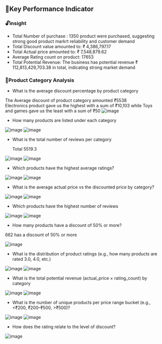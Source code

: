 ## 🔑Key Performance Indicator
### 🔓insight
- Total Number of purchase : 1350 product were purchased, suggesting strong good product markrt reliability and customer demand
- Total Discount value amounted to:	 ₹ 4,386,797.17
- Total Actual price amounted to:  ₹ 7,548,879.62
- Average Rating count on product:	17653
- Total Potential Revenue: The business has potential revenue ₹ 112,813,429,703.38 in total, indicating strong market demand

### 🔧Product Category Analysis
 * What is the average discount percentage by product category
 
 The Average discount of product category amounted  ₹5538  
 Electronics product gave us the highest with a sum of  ₹10,103 while Toys and games gave us the least with a sum of  ₹50
![image](https://github.com/user-attachments/assets/dc85a386-f9b4-4b2e-a057-f11c291634c3)

* How many products are listed under each category

![image](https://github.com/user-attachments/assets/5ecac755-7aa6-4fc0-be48-f013f1844df8)
 ![image](https://github.com/user-attachments/assets/2087ec5f-f998-495f-b94f-0bf0a845772c)

 * What is the total number of reviews per category
   
    Total	5519.3
   
![image](https://github.com/user-attachments/assets/52a90e4f-9dd8-42c6-a0ba-f61fdb0b059a)
![image](https://github.com/user-attachments/assets/021be851-d826-42ba-9c9f-47bf1ce0450c)

* Which products have the highest average ratings?
  
![image](https://github.com/user-attachments/assets/a3c4da7b-1cfb-4324-80a7-af826768dfa1)
![image](https://github.com/user-attachments/assets/6ab9c0ce-5f89-43b3-a0e3-62342e943614)

* What is the average actual price vs the discounted price by category?

![image](https://github.com/user-attachments/assets/f318bcbf-642c-4aca-ac99-aa40b79509c4)
![image](https://github.com/user-attachments/assets/65bbc398-6e8d-40e7-b24b-eb1b1ffee797)

* Which products have the highest number of reviews

![image](https://github.com/user-attachments/assets/8f44ee6b-3141-4021-939f-20ee013b6b75)
![image](https://github.com/user-attachments/assets/5e45bee4-3419-4ea8-89e4-e04ed5e9478a)

* How many products have a discount of 50% or more?
  
662 has a discount of 50% or more
  
![image](https://github.com/user-attachments/assets/1327a171-aa1c-4ab9-adf1-6a8797ac8fb0)

* What is the distribution of product ratings (e.g., how many products are rated 3.0, 4.0, etc.)

![image](https://github.com/user-attachments/assets/418d0846-7c64-43d3-b021-ad6e73f4a556)
![image](https://github.com/user-attachments/assets/0cac7ba9-08e9-44aa-8891-8b13ca0465e9)

* What is the total potential revenue (actual_price × rating_count) by category

![image](https://github.com/user-attachments/assets/fe50a53f-1a69-4b85-8277-54af6e32a170)
![image](https://github.com/user-attachments/assets/631e5a5b-f38d-4e5f-890f-c78cc076466a)

* What is the number of unique products per price range bucket (e.g., <₹200,
₹200–₹500, >₹500)?

![image](https://github.com/user-attachments/assets/214834a6-9503-4857-bd52-a664043fc640)
![image](https://github.com/user-attachments/assets/0599f85f-180c-4f9f-b0d6-94157da7e5c1)

* How does the rating relate to the level of discount?

![image](https://github.com/user-attachments/assets/ea4aa82a-65f9-430d-bf59-d347220425f9)

















  










